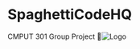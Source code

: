 # SpaghettiCodeHQ
CMPUT 301 Group Project
![Logo](http://media.moddb.com/images/mods/1/30/29512/Flying_spaghetti_monster.jpg)
